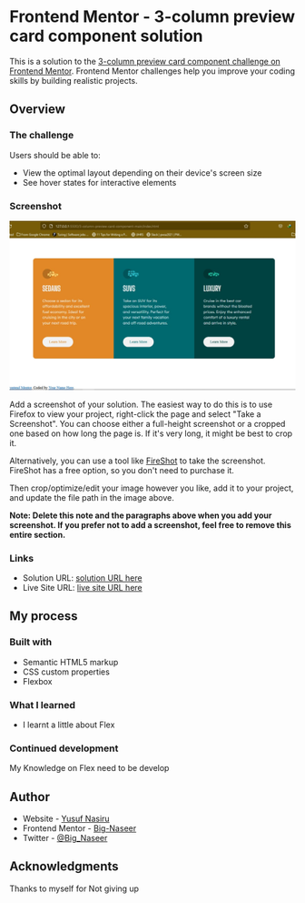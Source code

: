# Frontend Mentor - 3-column preview card component solution

This is a solution to the [3-column preview card component challenge on Frontend Mentor](https://www.frontendmentor.io/challenges/3column-preview-card-component-pH92eAR2-). Frontend Mentor challenges help you improve your coding skills by building realistic projects.

## Overview

### The challenge

Users should be able to:

- View the optimal layout depending on their device's screen size
- See hover states for interactive elements

### Screenshot

![](./images/screenshot.jpg)

Add a screenshot of your solution. The easiest way to do this is to use Firefox to view your project, right-click the page and select "Take a Screenshot". You can choose either a full-height screenshot or a cropped one based on how long the page is. If it's very long, it might be best to crop it.

Alternatively, you can use a tool like [FireShot](https://getfireshot.com/) to take the screenshot. FireShot has a free option, so you don't need to purchase it.

Then crop/optimize/edit your image however you like, add it to your project, and update the file path in the image above.

**Note: Delete this note and the paragraphs above when you add your screenshot. If you prefer not to add a screenshot, feel free to remove this entire section.**

### Links

- Solution URL: [solution URL here](hhttps://www.frontendmentor.io/solutions/using-flex-box-JYgxr5Ony_)
- Live Site URL: [live site URL here](https://preview-card-orcin-kappa.vercel.app/)

## My process

### Built with

- Semantic HTML5 markup
- CSS custom properties
- Flexbox

### What I learned

- I learnt a little about Flex

### Continued development

My Knowledge on Flex need to be develop

## Author

- Website - [Yusuf Nasiru](https://preview-card-orcin-kappa.vercel.app/)
- Frontend Mentor - [Big-Naseer](https://www.frontendmentor.io/profile/Big-Naseer)
- Twitter - [@Big_Naseer](https://www.twitter.com/Big_naseer)

## Acknowledgments

Thanks to myself for Not giving up
